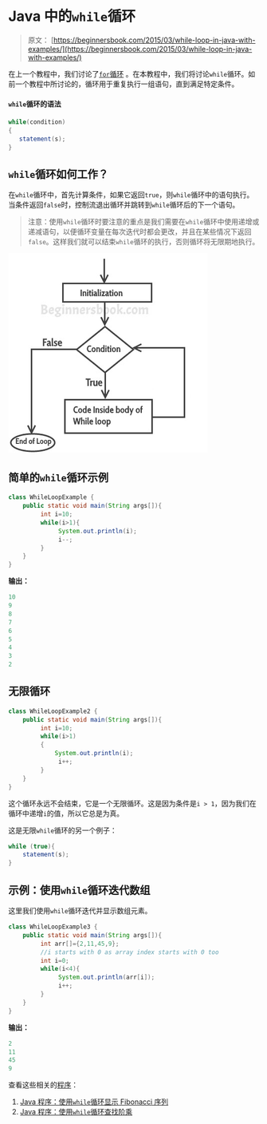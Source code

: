 # Java 中的`while`循环

> 原文： [https://beginnersbook.com/2015/03/while-loop-in-java-with-examples/](https://beginnersbook.com/2015/03/while-loop-in-java-with-examples/)

在上一个教程中，我们讨论了[`for`循环](https://beginnersbook.com/2015/03/for-loop-in-java-with-example/) 。在本教程中，我们将讨论`while`循环。如前一个教程中所讨论的，循环用于重复执行一组语句，直到满足特定条件。

#### `while`循环的语法

```java
while(condition)
{
   statement(s);
}
```

## `while`循环如何工作？

在`while`循环中，首先计算条件，如果它返回`true`，则`while`循环中的语句执行。当条件返回`false`时，控制流退出循环并跳转到`while`循环后的下一个语句。

> 注意：使用`while`循环时要注意的重点是我们需要在`while`循环中使用递增或递减语句，以便循环变量在每次迭代时都会更改，并且在某些情况下返回`false`。这样我们就可以结束`while`循环的执行，否则循环将无限期地执行。

![while loop java](img/e233c4340995c702d756930ee013d394.jpg)

## 简单的`while`循环示例

```java
class WhileLoopExample {
    public static void main(String args[]){
         int i=10;
         while(i>1){
              System.out.println(i);
              i--;
         }
    }
}
```

**输出：**

```java
10
9
8
7
6
5
4
3
2
```

## 无限循环

```java
class WhileLoopExample2 {
    public static void main(String args[]){
         int i=10;
         while(i>1)
         {
             System.out.println(i);
              i++;
         }
    }
}
```

这个循环永远不会结束，它是一个无限循环。这是因为条件是`i > 1`，因为我们在循环中递增`i`的值，所以它总是为真。

这是无限`while`循环的另一个例子：

```java
while (true){
    statement(s);
}
```

## 示例：使用`while`循环迭代数组

这里我们使用`while`循环迭代并显示数组元素。

```java
class WhileLoopExample3 {
    public static void main(String args[]){
         int arr[]={2,11,45,9};
         //i starts with 0 as array index starts with 0 too
         int i=0;
         while(i<4){
              System.out.println(arr[i]);
              i++;
         }
    }
}
```

**输出：**

```java
2
11
45
9
```

查看这些相关的[程序](https://beginnersbook.com/2017/09/java-examples/)：

1.  [Java 程序：使用`while`循环显示 Fibonacci 序列](https://beginnersbook.com/2017/09/java-program-to-display-fibonacci-series-using-loops/)
2.  [Java 程序：使用`while`循环查找阶乘](https://beginnersbook.com/2017/09/java-program-to-find-factorial-using-for-and-while-loop/)